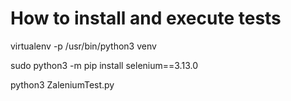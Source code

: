 # How to install and execute tests
virtualenv -p /usr/bin/python3 venv

sudo python3 -m pip install selenium==3.13.0

python3 ZaleniumTest.py
